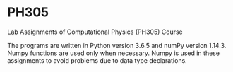 # PH305
Lab Assignments of Computational Physics (PH305) Course

The programs are written in Python version 3.6.5 and numPy version 1.14.3.
Numpy functions are used only when necessary. 
Numpy is used in these assignments to avoid problems due to data type declarations.
 
